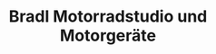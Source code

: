 ---
title: "Bradl Motorradstudio und Motorgeräte"
url: /obergriesbach/bradl-motorradstudio-und-motorgeraete/
shop: Motorrad
---